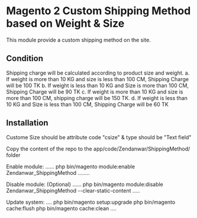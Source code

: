 # Magento 2 Custom Shipping Method based on Weight & Size

This module provide a custom shipping method on the site.

## Condition

Shipping charge will be calculated according to product size and weight.
a. If weight is more than 10 KG and size is less than 100 CM, Shipping Charge will be 100 TK
b. If weight is less than 10 KG and Size is more than 100 CM, Shipping Charge will be 90 TK
c. If weight is more than 10 KG and size is more than 100 CM, shipping charge will be 150 TK.
d. If weight is less than 10 KG and Size is less than 100 CM, Shipping Charge will be 60 TK

## Installation

Custome Size should be attribute code "csize" & type should be "Text field"


Copy the content of the repo to the app/code/Zendanwar/ShippingMethod/ folder

Enable module:
......
php bin/magento module:enable Zendanwar_ShippingMethod
........

Disable module: (Optional)
......
php bin/magento module:disable Zendanwar_ShippingMethod --clear-static-content
.....

Update system:
....
php bin/magento setup:upgrade
php bin/magento cache:flush
php bin/magento cache:clean
....





